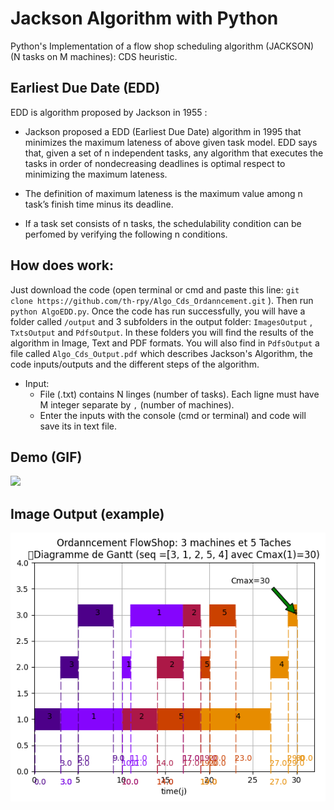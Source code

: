 # Jackson Algorithm with Python

Python's Implementation of a flow shop scheduling algorithm (JACKSON) (N tasks on M machines): CDS heuristic.

## Earliest Due Date (EDD) 

EDD is algorithm proposed by Jackson in 1955 : 

- Jackson proposed a EDD (Earliest Due Date) algorithm in 1995 that minimizes the maximum lateness of above given task model.
EDD says that, given a set of n independent tasks, any algorithm that executes the tasks in order of nondecreasing deadlines is optimal respect to minimizing the maximum lateness.

- The definition of maximum lateness is the maximum value among n task’s finish time minus its deadline.

- If a task set consists of n tasks, the schedulability condition can be perfomed by verifying the following n conditions.

## How does work:

Just download the code (open terminal or cmd and paste this line: `git clone https://github.com/th-rpy/Algo_Cds_Ordanncement.git` ). Then run `python AlgoEDD.py`. Once the code has run successfully, you will have a folder called `/output` and 3 subfolders in the output folder: `ImagesOutput` , `TxtsOutput` and `PdfsOutput`. In these folders you will find the results of the algorithm in Image, Text and PDF formats. You will also find in `PdfsOutput` a file called `Algo_Cds_Output.pdf` which describes Jackson's Algorithm, the code inputs/outputs and the different steps of the algorithm.

- Input: 
    - File (.txt) contains N linges (number of tasks). Each ligne must have M integer separate by `,` (number of machines). 
    - Enter the inputs with the console (cmd or terminal) and code will save its in text file.

## Demo (GIF)
![](https://github.com/th-rpy/Algo_Cds_Ordanncement/blob/master/img/Demo.gif?raw=true)

## Image Output (example)
![](https://github.com/th-rpy/Algo_Cds_Ordanncement/blob/master/output/ImagesOutput/output_diagram_gantt(1).png?raw=true)
